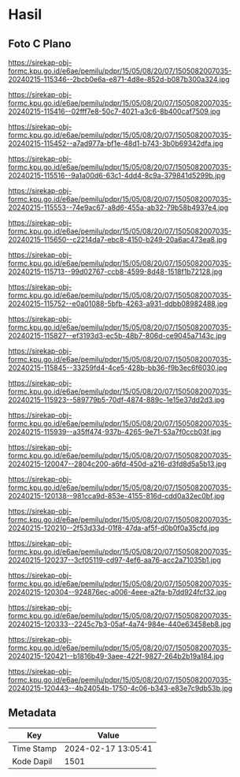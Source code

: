 # Hasil

## Foto C Plano

https://sirekap-obj-formc.kpu.go.id/e6ae/pemilu/pdpr/15/05/08/20/07/1505082007035-20240215-115346--2bcb0e6a-e871-4d8e-852d-b087b300a324.jpg

https://sirekap-obj-formc.kpu.go.id/e6ae/pemilu/pdpr/15/05/08/20/07/1505082007035-20240215-115416--02fff7e8-50c7-4021-a3c6-8b400caf7509.jpg

https://sirekap-obj-formc.kpu.go.id/e6ae/pemilu/pdpr/15/05/08/20/07/1505082007035-20240215-115452--a7ad977a-bf1e-48d1-b743-3b0b69342dfa.jpg

https://sirekap-obj-formc.kpu.go.id/e6ae/pemilu/pdpr/15/05/08/20/07/1505082007035-20240215-115516--9a1a00d6-63c1-4dd4-8c9a-379841d5299b.jpg

https://sirekap-obj-formc.kpu.go.id/e6ae/pemilu/pdpr/15/05/08/20/07/1505082007035-20240215-115553--74e9ac67-a8d6-455a-ab32-79b58b4937e4.jpg

https://sirekap-obj-formc.kpu.go.id/e6ae/pemilu/pdpr/15/05/08/20/07/1505082007035-20240215-115650--c2214da7-ebc8-4150-b249-20a6ac473ea8.jpg

https://sirekap-obj-formc.kpu.go.id/e6ae/pemilu/pdpr/15/05/08/20/07/1505082007035-20240215-115713--99d02767-ccb8-4599-8d48-1518f1b72128.jpg

https://sirekap-obj-formc.kpu.go.id/e6ae/pemilu/pdpr/15/05/08/20/07/1505082007035-20240215-115752--e0a01088-5bfb-4263-a931-ddbb08982488.jpg

https://sirekap-obj-formc.kpu.go.id/e6ae/pemilu/pdpr/15/05/08/20/07/1505082007035-20240215-115827--ef3193d3-ec5b-48b7-806d-ce9045a7143c.jpg

https://sirekap-obj-formc.kpu.go.id/e6ae/pemilu/pdpr/15/05/08/20/07/1505082007035-20240215-115845--33259fd4-4ce5-428b-bb36-f9b3ec6f6030.jpg

https://sirekap-obj-formc.kpu.go.id/e6ae/pemilu/pdpr/15/05/08/20/07/1505082007035-20240215-115923--589779b5-70df-4874-889c-1e15e37dd2d3.jpg

https://sirekap-obj-formc.kpu.go.id/e6ae/pemilu/pdpr/15/05/08/20/07/1505082007035-20240215-115939--a35ff474-937b-4265-9e71-53a7f0ccb03f.jpg

https://sirekap-obj-formc.kpu.go.id/e6ae/pemilu/pdpr/15/05/08/20/07/1505082007035-20240215-120047--2804c200-a6fd-450d-a216-d3fd8d5a5b13.jpg

https://sirekap-obj-formc.kpu.go.id/e6ae/pemilu/pdpr/15/05/08/20/07/1505082007035-20240215-120138--981cca9d-853e-4155-816d-cdd0a32ec0bf.jpg

https://sirekap-obj-formc.kpu.go.id/e6ae/pemilu/pdpr/15/05/08/20/07/1505082007035-20240215-120210--2f53d33d-01f8-47da-af5f-d0b0f0a35cfd.jpg

https://sirekap-obj-formc.kpu.go.id/e6ae/pemilu/pdpr/15/05/08/20/07/1505082007035-20240215-120237--3cf05119-cd97-4ef6-aa76-acc2a71035b1.jpg

https://sirekap-obj-formc.kpu.go.id/e6ae/pemilu/pdpr/15/05/08/20/07/1505082007035-20240215-120304--924876ec-a006-4eee-a2fa-b7dd924fcf32.jpg

https://sirekap-obj-formc.kpu.go.id/e6ae/pemilu/pdpr/15/05/08/20/07/1505082007035-20240215-120333--2245c7b3-05af-4a74-984e-440e63458eb8.jpg

https://sirekap-obj-formc.kpu.go.id/e6ae/pemilu/pdpr/15/05/08/20/07/1505082007035-20240215-120421--b1816b49-3aee-422f-9827-264b2b19a184.jpg

https://sirekap-obj-formc.kpu.go.id/e6ae/pemilu/pdpr/15/05/08/20/07/1505082007035-20240215-120443--4b24054b-1750-4c06-b343-e83e7c9db53b.jpg


## Metadata

| Key        | Value               |
| ---------- | ------------------- |
| Time Stamp | 2024-02-17 13:05:41 |
| Kode Dapil | 1501                |



